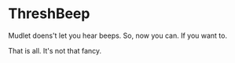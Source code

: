 # ThreshBeep
Mudlet doens't let you hear beeps. So, now you can. If you want to.

That is all. It's not that fancy.
